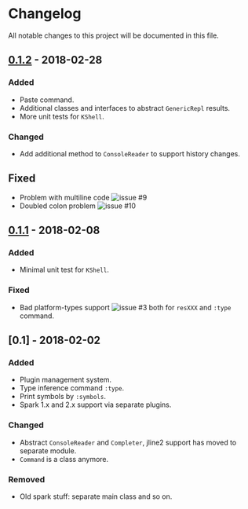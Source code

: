 # Changelog
All notable changes to this project will be documented in this file.

## [0.1.2] - 2018-02-28
### Added
- Paste command.
- Additional classes and interfaces to abstract `GenericRepl` results.
- More unit tests for `KShell`.
### Changed
- Add additional method to `ConsoleReader` to support history changes.

## Fixed
- Problem with multiline code ![issue #9](https://github.com/khud/sparklin/issues/9)
- Doubled colon problem ![issue #10](https://github.com/khud/sparklin/issues/10)

## [0.1.1] - 2018-02-08
### Added
- Minimal unit test for `KShell`.
### Fixed 
- Bad platform-types support ![issue #3](https://github.com/khud/sparklin/issues/3) both for `resXXX` and `:type` command.

## [0.1] - 2018-02-02
### Added
- Plugin management system.
- Type inference command `:type`.
- Print symbols by `:symbols`.
- Spark 1.x and 2.x support via separate plugins.
### Changed
- Abstract `ConsoleReader` and `Completer`, jline2 support has moved to separate module.
- `Command` is a class anymore.
### Removed
- Old spark stuff: separate main class and so on.

[0.1.2]: https://github.com/khud/sparklin/compare/0.1.1...0.1.2
[0.1.1]: https://github.com/khud/sparklin/compare/0.1...0.1.1
